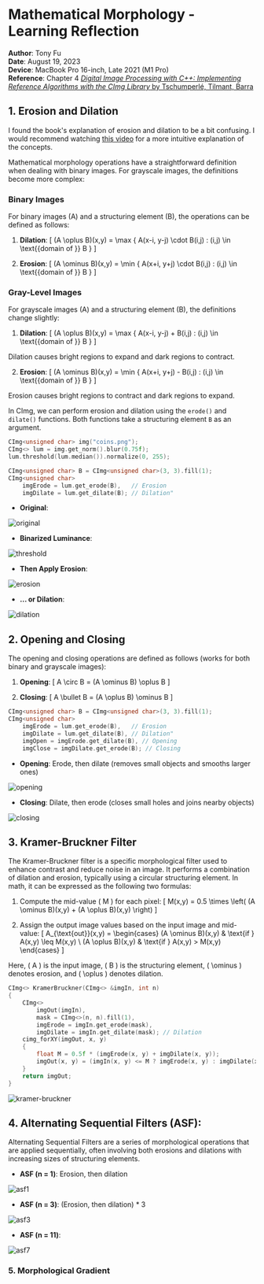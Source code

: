 # Mathematical Morphology - Learning Reflection

**Author**: Tony Fu  
**Date**: August 19, 2023  
**Device**: MacBook Pro 16-inch, Late 2021 (M1 Pro)  
**Reference**: Chapter 4 [*Digital Image Processing with C++: Implementing Reference Algorithms with the CImg Library* by Tschumperlé, Tilmant, Barra](https://www.amazon.com/Digital-Image-Processing-Implementing-Algorithms/dp/1032347538)

## 1. Erosion and Dilation

I found the book's explanation of erosion and dilation to be a bit confusing. I would recommend watching [this video](https://youtu.be/rP1KZb3llCY) for a more intuitive explanation of the concepts.

Mathematical morphology operations have a straightforward definition when dealing with binary images. For grayscale images, the definitions become more complex:

### Binary Images

For binary images \(A\) and a structuring element \(B\), the operations can be defined as follows:

1. **Dilation**:
   \[ (A \oplus B)(x,y) = \max \{ A(x-i, y-j) \cdot B(i,j) : (i,j) \in \text{{domain of }} B \} \]

2. **Erosion**:
   \[ (A \ominus B)(x,y) = \min \{ A(x+i, y+j) \cdot B(i,j) : (i,j) \in \text{{domain of }} B \} \]


### Gray-Level Images

For grayscale images \(A\) and a structuring element \(B\), the definitions change slightly:

1. **Dilation**:
   \[ (A \oplus B)(x,y) = \max \{ A(x-i, y-j) + B(i,j) : (i,j) \in \text{{domain of }} B \} \]

Dilation causes bright regions to expand and dark regions to contract.

2. **Erosion**:
   \[ (A \ominus B)(x,y) = \min \{ A(x+i, y+j) - B(i,j) : (i,j) \in \text{{domain of }} B \} \]

Erosion causes bright regions to contract and dark regions to expand.

In CImg, we can perform erosion and dilation using the `erode()` and `dilate()` functions. Both functions take a structuring element `B` as an argument.

```cpp
CImg<unsigned char> img("coins.png");
CImg<> lum = img.get_norm().blur(0.75f);
lum.threshold(lum.median()).normalize(0, 255);

CImg<unsigned char> B = CImg<unsigned char>(3, 3).fill(1);
CImg<unsigned char>
    imgErode = lum.get_erode(B),   // Erosion
    imgDilate = lum.get_dilate(B); // Dilation"
```
- **Original**:

![original](images/coins.png)

- **Binarized Luminance**:

![threshold](results/04/coins_threshold.png)

- **Then Apply Erosion**: 

![erosion](results/04/coins_erosion.png)

- **... or Dilation**: 

![dilation](results/04/coins_dilation.png)


## 2. Opening and Closing

The opening and closing operations are defined as follows (works for both binary and grayscale images):

1. **Opening**:
   \[ A \circ B = (A \ominus B) \oplus B \]

2. **Closing**:
   \[ A \bullet B = (A \oplus B) \ominus B \]

```cpp
CImg<unsigned char> B = CImg<unsigned char>(3, 3).fill(1);
CImg<unsigned char>
    imgErode = lum.get_erode(B),   // Erosion
    imgDilate = lum.get_dilate(B), // Dilation"
    imgOpen = imgErode.get_dilate(B), // Opening
    imgClose = imgDilate.get_erode(B); // Closing
```

- **Opening**: Erode, then dilate (removes small objects and smooths larger ones)

![opening](results/04/coins_opening.png)

- **Closing**: Dilate, then erode (closes small holes and joins nearby objects)

![closing](results/04/coins_closing.png)


## 3. Kramer-Bruckner Filter

The Kramer-Bruckner filter is a specific morphological filter used to enhance contrast and reduce noise in an image. It performs a combination of dilation and erosion, typically using a circular structuring element. In math, it can be expressed as the following two formulas:

1. Compute the mid-value \( M \) for each pixel:
   \[
   M(x,y) = 0.5 \times \left( (A \ominus B)(x,y) + (A \oplus B)(x,y) \right)
   \]

2. Assign the output image values based on the input image and mid-value:
   \[
   A_{\text{out}}(x,y) = \begin{cases} 
      (A \ominus B)(x,y) & \text{if } A(x,y) \leq M(x,y) \\
      (A \oplus B)(x,y) & \text{if } A(x,y) > M(x,y) 
   \end{cases}
   \]

Here, \( A \) is the input image, \( B \) is the structuring element, \( \ominus \) denotes erosion, and \( \oplus \) denotes dilation.

```cpp
CImg<> KramerBruckner(CImg<> &imgIn, int n)
{
    CImg<>
        imgOut(imgIn),
        mask = CImg<>(n, n).fill(1),
        imgErode = imgIn.get_erode(mask),
        imgDilate = imgIn.get_dilate(mask); // Dilation
    cimg_forXY(imgOut, x, y)
    {
        float M = 0.5f * (imgErode(x, y) + imgDilate(x, y));
        imgOut(x, y) = (imgIn(x, y) <= M ? imgErode(x, y) : imgDilate(x, y));
    }
    return imgOut;
}
```

![kramer-bruckner](results/04/coins_kramer_bruckner.png)


## 4. Alternating Sequential Filters (ASF):
Alternating Sequential Filters are a series of morphological operations that are applied sequentially, often involving both erosions and dilations with increasing sizes of structuring elements.

* **ASF (n = 1)**: Erosion, then dilation

![asf1](results/04/coins_sa_filtering1.png)

* **ASF (n = 3)**: (Erosion, then dilation) * 3

![asf3](results/04/coins_sa_filtering3.png)

* **ASF (n = 11)**:

![asf7](results/04/coins_sa_filtering11.png)


### 5. Morphological Gradient


